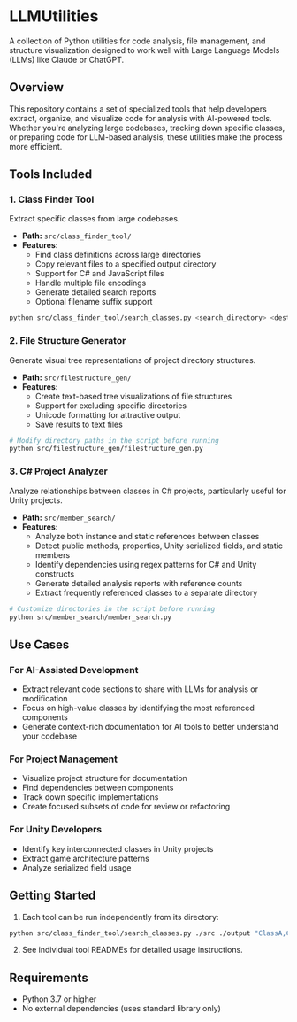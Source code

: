 # LLMUtilities

A collection of Python utilities for code analysis, file management, and structure visualization designed to work well with Large Language Models (LLMs) like Claude or ChatGPT.

## Overview

This repository contains a set of specialized tools that help developers extract, organize, and visualize code for analysis with AI-powered tools. Whether you're analyzing large codebases, tracking down specific classes, or preparing code for LLM-based analysis, these utilities make the process more efficient.

## Tools Included

### 1. Class Finder Tool

Extract specific classes from large codebases.

- **Path:** `src/class_finder_tool/`
- **Features:**
  - Find class definitions across large directories
  - Copy relevant files to a specified output directory
  - Support for C# and JavaScript files
  - Handle multiple file encodings
  - Generate detailed search reports
  - Optional filename suffix support

```bash
python src/class_finder_tool/search_classes.py <search_directory> <destination_directory> "<class_list>" [dest_suffix]
```

### 2. File Structure Generator

Generate visual tree representations of project directory structures.

- **Path:** `src/filestructure_gen/`
- **Features:**
  - Create text-based tree visualizations of file structures
  - Support for excluding specific directories
  - Unicode formatting for attractive output
  - Save results to text files

```bash
# Modify directory paths in the script before running
python src/filestructure_gen/filestructure_gen.py
```

### 3. C# Project Analyzer

Analyze relationships between classes in C# projects, particularly useful for Unity projects.

- **Path:** `src/member_search/`
- **Features:**
  - Analyze both instance and static references between classes
  - Detect public methods, properties, Unity serialized fields, and static members
  - Identify dependencies using regex patterns for C# and Unity constructs
  - Generate detailed analysis reports with reference counts
  - Extract frequently referenced classes to a separate directory

```bash
# Customize directories in the script before running
python src/member_search/member_search.py
```

## Use Cases

### For AI-Assisted Development
- Extract relevant code sections to share with LLMs for analysis or modification
- Focus on high-value classes by identifying the most referenced components
- Generate context-rich documentation for AI tools to better understand your codebase

### For Project Management
- Visualize project structure for documentation
- Find dependencies between components
- Track down specific implementations
- Create focused subsets of code for review or refactoring

### For Unity Developers
- Identify key interconnected classes in Unity projects
- Extract game architecture patterns
- Analyze serialized field usage

## Getting Started

1. Each tool can be run independently from its directory:
```bash
python src/class_finder_tool/search_classes.py ./src ./output "ClassA,ClassB,ClassC"
```

2. See individual tool READMEs for detailed usage instructions.

## Requirements

- Python 3.7 or higher
- No external dependencies (uses standard library only)

